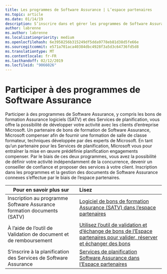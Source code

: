```yaml
---
title: Les programmes de Software Assurance | L’espace partenaires
ms.topic: article
ms.date: 01/14/19
description: S’inscrire dans et gérer les programmes de Software Assurance dans l’espace partenaires
author: labrenne
ms.author: labrenne
ms.localizationpriority: medium
ms.openlocfilehash: 6e3958256b315249df5dda9778eb81d38d5fe66e
ms.sourcegitcommit: e571a701aca40384dbc4928f3a5d3c64736fd5d8
ms.translationtype: MT
ms.contentlocale: fr-FR
ms.lasthandoff: 02/12/2019
ms.locfileid: "9066026"
---
```

# <a name="participate-in-software-assurance-programs"></a>Participer à des programmes de Software Assurance

Participer à des programmes de Software Assurance, y compris les bons de formation Assurance logiciels (SATV) et des Services de planification, vous offre la possibilité de développer votre activité avec les clients d’entreprise Microsoft. Un partenaire de bons de formation de Software Assurance, Microsoft compenser afin de fournir une formation de salle de classe formateur, techniques développée par des experts de Microsoft. En tant qu’un partenaire pour les Services de planification, Microsoft vous pour entraîner la mise en œuvre prédéfinie planification engagements compenser. Par le biais de ces deux programmes, vous avez la possibilité de définir votre activité indépendamment de la concurrence, devenir un conseiller de confiance et proposer des services à votre client. Inscription dans les programmes et la gestion des documents de Software Assurance connexes s’effectue par le biais de l’espace partenaires.

|**Pour en savoir plus sur**   |**Lisez**   |
|--------------------------|:------------------|
|Inscription au programme Software Assurance formation documents (SATV)|[Logiciel de bons de formation Assurance (SATV) dans l’espace partenaires](software-assurance-satv.md)|
|À l’aide de l’outil de Validation de document et de remboursement|[Utilisez l’outil de validation et d’échange de bons de l’Espace partenaires pour valider, réserver et échanger des bons](voucher-validation-tool.md)|
|S’inscrire à la planification des Services de Software Assurance|[Services de planification Software Assurance dans l’Espace partenaires](software-assurance-dps.md) 


